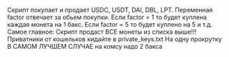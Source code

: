 Скрипт покупает и продает USDС, USDT, DAI, DBL, LPT.
Переменная factor отвечает за обьем покупки. Если factor = 1 то будет куплена
каждая монета на 1 бакс. Если factor = 5 то будет куплено на 5 и т.д.
Самое главное:
Скрипт продаст ВСЕ монеты из списка выше!!!
Приватники от кошельков кидайте в private_keys.txt
На одну прокрутку В САМОМ ЛУЧШЕМ СЛУЧАЕ на комсу надо 2 бакса
